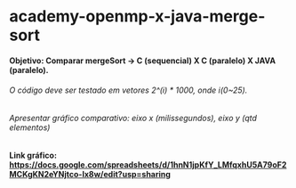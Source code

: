 # academy-openmp-x-java-merge-sort

#### Objetivo: Comparar mergeSort -> C (sequencial) X C (paralelo) X JAVA (paralelo).

###### O código deve ser testado em vetores 2^(i) * 1000, onde i(0~25).

###### Apresentar gráfico comparativo: eixo x (milissegundos), eixo y (qtd elementos)

#### Link gráfico: https://docs.google.com/spreadsheets/d/1hnN1jpKfY_LMfqxhU5A79oF2MCKgKN2eYNjtco-lx8w/edit?usp=sharing
